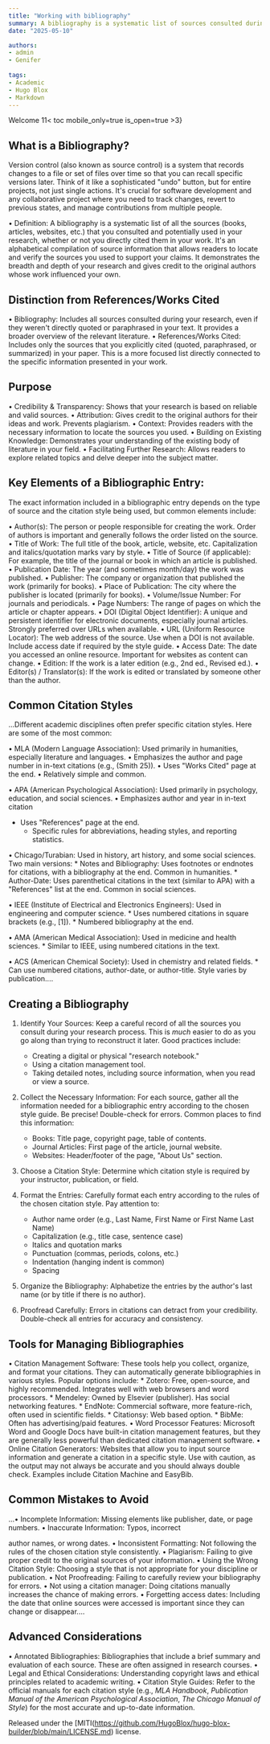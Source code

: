 ```yaml
---
title: "Working with bibliography"
summary: A bibliography is a systematic list of sources consulted during research, crucial for academic credibility and avoiding plagiarism. It differs from "References" by including all sources, not just those directly cited. Key elements include author, title, publication details, and DOI/URL. Common citation styles like MLA, APA, and Chicago each have specific formatting rules. Creating a bibliography involves gathering source information, choosing a style, formatting entries, alphabetizing, and proofreading. Tools like Zotero and Mendeley streamline the process, but careful attention to detail is essential to avoid common mistakes and maintain academic integrity.
date: "2025-05-10"

authors:
- admin
- Genifer
  
tags:
- Academic
- Hugo Blox
- Markdown
---
```

Welcome
11< toc mobile_only=true is_open=true >3}

## What is a Bibliography?

Version control (also known as source control) is a system that records changes to a file or set of files over time so that you can recall specific versions later.  Think of it like a sophisticated "undo" button, but for entire projects, not just single actions. It's crucial for software development and any collaborative project where you need to track changes, revert to previous states, and manage contributions from multiple people.

•  Definition: A bibliography is a systematic list of all the sources (books, articles, websites, etc.) that you consulted and potentially used in your research, whether or not you directly cited them in your work. It's an alphabetical compilation of source information that allows readers to locate and verify the sources you used to support your claims. It demonstrates the breadth and depth of your research and gives credit to the original authors whose work influenced your own.

## Distinction from References/Works Cited

•  Bibliography: Includes all sources consulted during your research, even if they weren't directly quoted or paraphrased in your text. It provides a broader overview of the relevant literature.
  •  References/Works Cited: Includes only the sources that you explicitly cited (quoted, paraphrased, or summarized) in your paper. This is a more focused list directly connected to the specific information presented in your work.

## Purpose

•  Credibility & Transparency: Shows that your research is based on reliable and valid sources.
  •  Attribution: Gives credit to the original authors for their ideas and work. Prevents plagiarism.
  •  Context: Provides readers with the necessary information to locate the sources you used.
  •  Building on Existing Knowledge: Demonstrates your understanding of the existing body of literature in your field.
  •  Facilitating Further Research: Allows readers to explore related topics and delve deeper into the subject matter.

## Key Elements of a Bibliographic Entry:

The exact information included in a bibliographic entry depends on the type of source and the citation style being used, but common elements include:

•  Author(s): The person or people responsible for creating the work. Order of authors is important and generally follows the order listed on the source.
•  Title of Work: The full title of the book, article, website, etc. Capitalization and italics/quotation marks vary by style.
•  Title of Source (if applicable): For example, the title of the journal or book in which an article is published.
•  Publication Date: The year (and sometimes month/day) the work was published.
•  Publisher: The company or organization that published the work (primarily for books).
•  Place of Publication: The city where the publisher is located (primarily for books).
•  Volume/Issue Number: For journals and periodicals.
•  Page Numbers: The range of pages on which the article or chapter appears.
•  DOI (Digital Object Identifier): A unique and persistent identifier for electronic documents, especially journal articles. Strongly preferred over URLs when available.
•  URL (Uniform Resource Locator): The web address of the source. Use when a DOI is not available. Include access date if required by the style guide.
•  Access Date: The date you accessed an online resource. Important for websites as content can change.
•  Edition: If the work is a later edition (e.g., 2nd ed., Revised ed.).
•  Editor(s) / Translator(s): If the work is edited or translated by someone other than the author.

## Common Citation Styles

...Different academic disciplines often prefer specific citation styles. Here are some of the most common:

•  MLA (Modern Language Association): Used primarily in humanities, especially literature and languages.
  •  Emphasizes the author and page number in in-text citations (e.g., (Smith 25)).
  •  Uses "Works Cited" page at the end.
  •  Relatively simple and common.

•  APA (American Psychological Association): Used primarily in psychology, education, and social sciences.
  •  Emphasizes author and year in in-text citation


*   Uses "References" page at the end.
    *   Specific rules for abbreviations, heading styles, and reporting statistics.

•   Chicago/Turabian:  Used in history, art history, and some social sciences.  Two main versions:
    *   Notes and Bibliography: Uses footnotes or endnotes for citations, with a bibliography at the end.  Common in humanities.
    *   Author-Date: Uses parenthetical citations in the text (similar to APA) with a "References" list at the end.  Common in social sciences.

•   IEEE (Institute of Electrical and Electronics Engineers): Used in engineering and computer science.
    *   Uses numbered citations in square brackets (e.g., [1]).
    *   Numbered bibliography at the end.

•   AMA (American Medical Association): Used in medicine and health sciences.
    *   Similar to IEEE, using numbered citations in the text.

•   ACS (American Chemical Society): Used in chemistry and related fields.
    *   Can use numbered citations, author-date, or author-title.  Style varies by publication....
    
## Creating a Bibliography

1.  Identify Your Sources:  Keep a careful record of all the sources you consult during your research process.  This is *much* easier to do as you go along than trying to reconstruct it later.  Good practices include:
    *   Creating a digital or physical "research notebook."
    *   Using a citation management tool.
    *   Taking detailed notes, including source information, when you read or view a source.

2.  Collect the Necessary Information:  For each source, gather all the information needed for a bibliographic entry according to the chosen style guide.  Be precise!  Double-check for errors.  Common places to find this information:
    *   Books: Title page, copyright page, table of contents.
    *   Journal Articles: First page of the article, journal website.
    *   Websites:  Header/footer of the page, "About Us" section.

3.  Choose a Citation Style:  Determine which citation style is required by your instructor, publication, or field.

4.  Format the Entries:  Carefully format each entry according to the rules of the chosen citation style. Pay attention to:
    *   Author name order (e.g., Last Name, First Name or First Name Last Name)
    *   Capitalization (e.g., title case, sentence case)
    *   Italics and quotation marks
    *   Punctuation (commas, periods, colons, etc.)
    *   Indentation (hanging indent is common)
    *   Spacing

5.  Organize the Bibliography: Alphabetize the entries by the author's last name (or by title if there is no author).

6.  Proofread Carefully:  Errors in citations can detract from your credibility.  Double-check all entries for accuracy and consistency.

## Tools for Managing Bibliographies

•   Citation Management Software:  These tools help you collect, organize, and format your citations.  They can automatically generate bibliographies in various styles.  Popular options include:
    *   Zotero: Free, open-source, and highly recommended. Integrates well with web browsers and word processors.
    *   Mendeley:  Owned by Elsevier (publisher). Has social networking features.
    *   EndNote:  Commercial software, more feature-rich, often used in scientific fields.
    *   Citationsy: Web based option.
    *   BibMe: Often has advertising/paid features.
•   Word Processor Features:  Microsoft Word and Google Docs have built-in citation management features, but they are generally less powerful than dedicated citation management software.
•   Online Citation Generators: Websites that allow you to input source information and generate a citation in a specific style.  Use with caution, as the output may not always be accurate and you should always double check.  Examples include Citation Machine and EasyBib.

## Common Mistakes to Avoid

...•   Incomplete Information:  Missing elements like publisher, date, or page numbers.
•   Inaccurate Information:  Typos, incorrect


author names, or wrong dates.
•   Inconsistent Formatting:  Not following the rules of the chosen citation style consistently.
•   Plagiarism:  Failing to give proper credit to the original sources of your information.
•   Using the Wrong Citation Style:  Choosing a style that is not appropriate for your discipline or publication.
•   Not Proofreading:  Failing to carefully review your bibliography for errors.
•   Not using a citation manager: Doing citations manually increases the chance of making errors.
•   Forgetting access dates: Including the date that online sources were accessed is important since they can change or disappear....

## Advanced Considerations

•   Annotated Bibliographies:  Bibliographies that include a brief summary and evaluation of each source.  These are often assigned in research courses.
•   Legal and Ethical Considerations: Understanding copyright laws and ethical principles related to academic writing.
•   Citation Style Guides:  Refer to the official manuals for each citation style (e.g., *MLA Handbook*, *Publication Manual of the American Psychological Association*, *The Chicago Manual of Style*) for the most accurate and up-to-date information.


Released under the [MITI(https://github.com/HugoBlox/hugo-blox-builder/blob/main/LICENSE.md) license.
